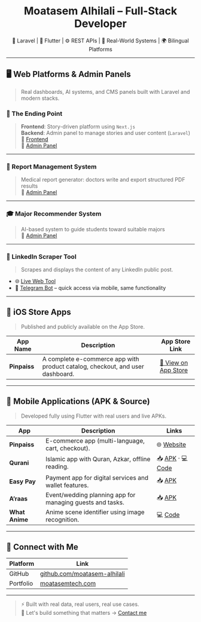<h1 align="center">Moatasem Alhilali – Full-Stack Developer</h1>

<p align="center">
  🧠 Laravel | 📱 Flutter | ⚙️ REST APIs | 🧪 Real-World Systems | 🌍 Bilingual Platforms
</p>

---

## 🖥️ Web Platforms & Admin Panels

> Real dashboards, AI systems, and CMS panels built with Laravel and modern stacks.

### 🌌 The Ending Point  
> **Frontend**: Story-driven platform using `Next.js`  
> **Backend**: Admin panel to manage stories and user content (`Laravel`)  
🔗 [Frontend](https://the-ending-point-front.vercel.app)  
🔐 [Admin Panel](https://test.moatasemtech.com/admin/login)

---

### 📑 Report Management System  
> Medical report generator: doctors write and export structured PDF results  
🔐 [Admin Panel](https://ecommerce.moatasemtech.com/admin/users)

---

### 🎓 Major Recommender System  
> AI-based system to guide students toward suitable majors  
🔐 [Admin Panel](http://findmajor.moatasemtech.com/admin)

---

### 🧠 LinkedIn Scraper Tool  
> Scrapes and displays the content of any LinkedIn public post.

- 🌐 [Live Web Tool](http://linkedin-scraper.moatasemtech.com)  
- 🤖 [Telegram Bot](https://t.me/nano_linkedin_scraper_bot) – quick access via mobile, same functionality

---

## 📱 iOS Store Apps

> Published and publicly available on the App Store.

| App Name      | Description                                         | App Store Link |
|---------------|-----------------------------------------------------|----------------|
| **Pinpaiss**  | A complete e-commerce app with product catalog, checkout, and user dashboard. | [🛒 View on App Store](https://apps.apple.com/us/app/%D8%A8%D9%86%D8%A8%D8%A7%D9%8A/id6478984981) |

---

## 📱 Mobile Applications (APK & Source)

> Developed fully using Flutter with real users and live APKs.

| App            | Description                                                               | Links |
|----------------|---------------------------------------------------------------------------|--------|
| **Pinpaiss**   | E-commerce app (multi-language, cart, checkout).                          | 🌐 [Website](https://pinpaiss.com) |
| **Qurani**     | Islamic app with Quran, Azkar, offline reading.                          | 📥 [APK](https://www.mediafire.com/file/tf86r57d05soyn4/quran-v2.apk/file) · 💻 [Code](https://github.com/moatasem-alhilali/qurani-master) |
| **Easy Pay**   | Payment app for digital services and wallet features.                    | 📥 [APK](https://www.mediafire.com/file/tw01yb8o3ntsk2t/easyapp-v1.apk/file) |
| **A’raas**     | Event/wedding planning app for managing guests and tasks.                | 📥 [APK](https://www.mediafire.com/file/lfe3s68c1q6mz8b/wedding-v1.apk/file) |
| **What Anime** | Anime scene identifier using image recognition.                          | 💻 [Code](https://github.com/moatasem-alhilali/what-anime) |

---

## 🧭 Connect with Me

| Platform     | Link                                           |
|--------------|------------------------------------------------|
| GitHub       | [github.com/moatasem-alhilali](https://github.com/moatasem-alhilali) |
| Portfolio    | [moatasemtech.com](https://moatasemtech.com)  |

---

> ⚡ Built with real data, real users, real use cases.  
> 💬 Let's build something that matters → [Contact me](https://moatasemtech.com)
